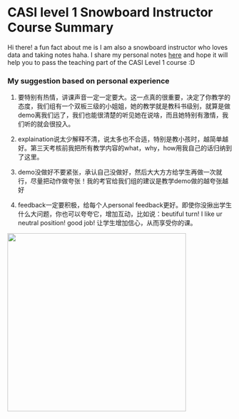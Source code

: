 # CASI level 1 Snowboard Instructor Course Summary
Hi there! a fun fact about me is I am also a snowboard instructor who loves data and taking notes haha. I share my personal notes [here](https://github.com/wluo0802/CASI-level-1-Snowboard-Instructor-Course-Summary/blob/main/Summary.md) and hope it will help you to pass the teaching part of the CASI Level 1 course :D

### My suggestion based on personal experience
1. 要特别有热情，讲课声音一定一定要大。这一点真的很重要，决定了你教学的态度，我们组有一个双板三级的小姐姐，她的教学就是教科书级别，就算是做demo离我们远了，我们也能很清楚的听见她在说啥，而且她特别有激情，我们听的就会很投入。
	
2. explaination说太少解释不清，说太多也不合适，特别是教小孩时，越简单越好。第三天考核前我把所有教学内容的what，why，how用我自己的话归纳到了这里。
	
3. demo没做好不要紧张，承认自己没做好，然后大大方方给学生再做一次就行，尽量把动作做夸张！我的考官给我们组的建议是教学demo做的越夸张越好
	
4. feedback一定要积极，给每个人personal feedback更好。即使你没揪出学生什么大问题，你也可以夸夸它，增加互动，比如说：beutiful turn! I like ur neutral position! good job! 让学生增加信心，从而享受你的课。
   
<img src="https://github.com/wluo0802/CASI-level-1-Snowboard-Instructor-Course-Summary/assets/100984513/2c3007d8-fb65-4682-8573-8edd65b62e20" width="400">


